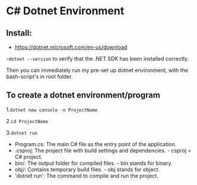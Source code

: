 # C# Dotnet Environment

## Install:

- https://dotnet.microsoft.com/en-us/download

-`dotnet --version` to verify that the .NET SDK has been installed correctly.

Then you can immediately run my pre-set up dotnet environment, with the bash-script's in root folder.

## To create a dotnet environment/program

1.`dotnet new console -n ProjectName`

2.`cd ProjectName`

3.`dotnet run`

- Program.cs: The main C# file as the entry point of the application.
- .csproj: The project file with build settings and dependencies. - csproj = C# project.
- bin/: The output folder for compiled files. - bin stands for binary.
- obj/: Contains temporary build files. - obj stands for object.
- 'dotnet run': The command to compile and run the project.
